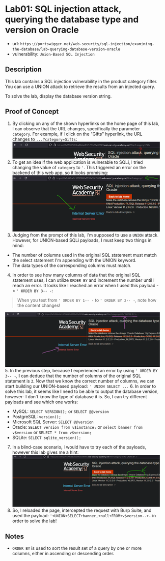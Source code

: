 # Lab01: SQL injection attack, querying the database type and version on Oracle
* url: `https://portswigger.net/web-security/sql-injection/examining-the-database/lab-querying-database-version-oracle`
* vulnerability: `Union-Based SQL Injection`


## Description 
This lab contains a SQL injection vulnerability in the product category filter. You can use a UNION attack to retrieve the results from an injected query.

To solve the lab, display the database version string. 

## Proof of Concept
1. By clicking on any of the shown hyperlinks on the home page of this lab, I can observe that the URL changes, specifically the parameter `category`. For example, if I click on the "Gifts" hyperlink, the URL changes to `...?category=Gifts`:  
![descript](images/sqli-practitioner-lab1.png)
2. To get an idea if the web application is vulnerable to SQLi, I tried changing the value of `category` to `'`. This triggered an error on the backend of this web app, so it looks promising:  
![descript](images/sqli-practitioner-lab1-error.png)
3. Judging from the prompt of this lab, I'm supposed to use a `UNION` attack. However, for UNION-based SQLi payloads, I must keep two things in mind:  
* The number of columns used in the original SQL statement must match the select statement I'm appending with the UNION keyword. 
* The data types of the corresponding columns must match. 
4. In order to see how many columns of data that the original SQL statement uses, I can utilize `ORDER BY` and increment the number until I reach an error. It looks like I reached an error when I used this payload -> `' ORDER BY 3-- -`:  
> When you test from `' ORDER BY 1-- -` to `' ORDER BY 2-- -`, note how the content changes!

![descript](images/sqli-practitioner-lab1-order.png)  
5. In the previous step, because I experienced an error by using `' ORDER BY 3-- -`, I can deduce that the number of columns of the original SQL statement is `2`. Now that we know the correct number of columns, we can start building our UNION-based payload: `' UNION SELECT ...`
6. In order to solve this lab, it seems like I need to be able to output the database version, however- I don't know the type of database it is. So, I can try different payloads and see which one works: 
* MySQL: `SELECT VERSION();` or `SELECT @@version`
* PostgreSQL: `version();`
* Microsoft SQL Server: `SELECT @@version`
* Oracle: `SELECT version from v$instance;` or `select banner from v$version` or 
`SELECT * from v$version;`
* SQLite: `SELECT sqlite_version();`
7. In a blind-case scenario, I would have to try each of the payloads, however this lab gives me a hint:  
![descript](images/sqli-practitioner-lab1-hint.png)
8. So, I reloaded the page, intercepted the request with Burp Suite, and used the payload: `'+UNION+SELECT+banner,+null+FROM+v$version--+-` in order to solve the lab!

## Notes
* `ORDER BY` is used to sort the result set of a query by one or more columns, either in ascending or descending order.
